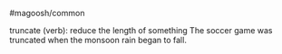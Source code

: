 #magoosh/common

truncate (verb): reduce the length of something 
The soccer game was truncated when the monsoon rain began to fall. 
